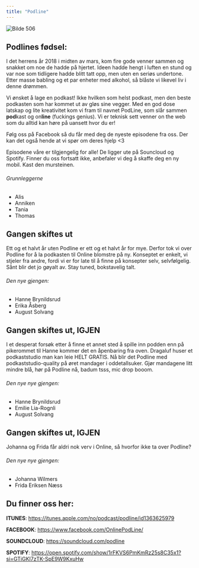 ```yaml
---
title: "Podline"
---
```


![Bilde 506](/assets/images/506-PodlineLogo.png)

Podlines fødsel:
------------------
I det herrens år 2018 i midten av mars, kom fire gode venner sammen og snakket om noe de hadde på hjertet. Ideen hadde hengt i luften en stund og var noe som tidligere hadde blitt tatt opp, men uten en seriøs undertone. Etter masse babling og et par enheter med alkohol, så blåste vi likevel liv i denne drømmen.

Vi ønsket å lage en podkast! Ikke hvilken som helst podkast, men den beste podkasten som har kommet ut av gløs sine vegger. Med en god dose latskap og lite kreativitet kom vi fram til navnet PodLine, som slår sammen **pod**kast og on**line** (fuckings genius). Vi er teknisk sett venner on the web som du alltid kan høre på uansett hvor du er!

Følg oss på Facebook så du får med deg de nyeste episodene fra oss. Der kan det også hende at vi spør om deres hjelp <3 

Episodene våre er tilgjengelig for alle! De ligger ute på Souncloud og Spotify. Finner du oss fortsatt ikke, anbefaler vi deg å skaffe deg en ny mobil. Kast den mursteinen.

###### Grunnleggerne
- Alis
- Anniken
- Tania
- Thomas


Gangen skiftes ut
------------------
Ett og et halvt år uten Podline er ett og et halvt år for mye. Derfor tok vi over Podline for å la podkasten til Online blomstre på ny. Konseptet er enkelt, vi stjeler fra andre, fordi vi er for late til å finne på konsepter selv, selvfølgelig. Sånt blir det jo gøyalt av. Stay tuned, bokstavelig talt.

###### Den nye gjengen:
- Hanne Brynildsrud
- Erika Åsberg
- August Solvang

Gangen skiftes ut, IGJEN
------------------
I et desperat forsøk etter å finne et annet sted å spille inn podden enn på pikerommet til Hanne kommer det en åpenbaring fra oven. Dragaluf huser et podkaststudio man kan leie HELT GRATIS. Nå blir det Podline med podkaststudio-quality på øret mandager i oddetallsuker. Gjør mandagene litt mindre blå, hør på Podline nå, badum tsss, mic drop booom.

###### Den nye nye gjengen:
- Hanne Brynildsrud
- Emilie Lia-Rognli
- August Solvang

Gangen skiftes ut, IGJEN
------------------
Johanna og Frida får aldri nok verv i Online, så hvorfor ikke ta over Podline?

###### Den nye nye gjengen:
- Johanna Wilmers
- Frida Eriksen Næss

Du finner oss her:
------------------
**ITUNES**: https://itunes.apple.com/no/podcast/podline/id1363625979

**FACEBOOK**: https://www.facebook.com/OnlinePodLine/

**SOUNDCLOUD**: https://soundcloud.com/podline

**SPOTIFY**: https://open.spotify.com/show/1rFKVS6PmKmRz25s8C35x1?si=GTiGKI7zTK-SpE9W9KxuHw